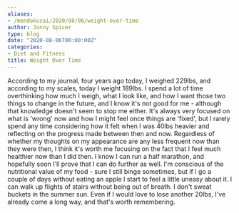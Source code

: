 ```yaml
---
aliases:
- /mendokusai/2020/08/06/weight-over-time
author: Jonny Spicer
type: blog
date: "2020-08-06T00:00:00Z"
categories:
- Diet and Fitness
title: Weight Over Time
---
```

According to my journal, four years ago today, I weighed 229lbs, and according to my scales, today I weight 189lbs.
I spend a lot of time overthinking how much I weigh, what I look like, and how I want those two things to change in
the future, and I know it's not good for me - although that knowledge doesn't seem to stop me either. It's always
very focused on what is 'wrong' now and how I might feel once things are 'fixed', but I rarely spend any time
considering how it felt when I was 40lbs heavier and reflecting on the progress made between then and now. Regardless
of whether my thoughts on my appearance are any less frequent now than they were then, I think it's worth me focusing
on the fact that I feel much healthier now than I did then. I know I can run a half marathon, and hopefully soon I'll
prove that I can do further as well. I'm conscious of the nutritional value of my food - sure I still binge sometimes,
but if I go a couple of days without eating an apple I start to feel a little uneasy about it. I can walk up flights
of stairs without being out of breath. I don't sweat buckets in the summer sun. Even if I would love to lose another
20lbs, I've already come a long way, and that's worth remembering.
